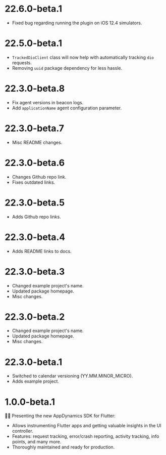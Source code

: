 # 22.6.0-beta.1
* Fixed bug regarding running the plugin on iOS 12.4 simulators.

# 22.5.0-beta.1
* `TrackedDioClient` class will now help with automatically tracking `dio` requests.
* Removing `uuid` package dependency for less hassle.

# 22.3.0-beta.8
* Fix agent versions in beacon logs.
* Add `applicationName` agent configuration parameter.

# 22.3.0-beta.7
* Misc README changes.

# 22.3.0-beta.6
* Changes Github repo link.
* Fixes outdated links.

# 22.3.0-beta.5
* Adds Github repo links.

# 22.3.0-beta.4
* Adds README links to docs.

# 22.3.0-beta.3
* Changed example project's name.
* Updated package homepage.
* Misc changes.

# 22.3.0-beta.2
* Changed example project's name.
* Updated package homepage.
* Misc changes.

# 22.3.0-beta.1
* Switched to calendar versioning (YY.MM.MINOR_MICRO).
* Adds example project.

# 1.0.0-beta.1

🎉🎊 Presenting the new AppDynamics SDK for Flutter: 
* Allows instrumenting Flutter apps and getting valuable insights in the UI controller.
* Features: request tracking, error/crash reporting, activity tracking, info points, and many more.
* Thoroughly maintained and ready for production.